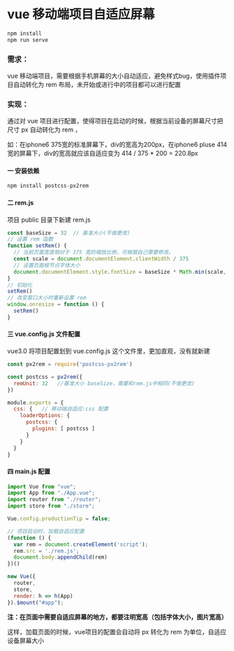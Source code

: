 # vue 移动端项目自适应屏幕

```javascript
npm install
npm run serve
```

### 需求：

vue 移动端项目，需要根据手机屏幕的大小自动适应，避免样式bug，使用插件项目自动转化为 rem 布局，未开始或进行中的项目都可以进行配置

### 实现：

通过对 vue 项目进行配置，使得项目在启动的时候，根据当前设备的屏幕尺寸把尺寸 px 自动转化为 rem ，

如：在iphone6  375宽的标准屏幕下，div的宽高为200px，在iphone6 pluse  414宽的屏幕下，div的宽高就应该自适应变为 414 / 375 * 200 = 220.8px

#### 一 安装依赖

```javascript
npm install postcss-px2rem
```

#### 二 rem.js

项目 public 目录下新建 rem.js

```javascript
const baseSize = 32  // 基准大小(不做更改)
// 设置 rem 函数
function setRem() {
  // 当前页面宽度相对于 375 宽的缩放比例，可根据自己需要修改。
  const scale = document.documentElement.clientWidth / 375
  // 设置页面根节点字体大小
  document.documentElement.style.fontSize = baseSize * Math.min(scale, 2) + 'px'
}
// 初始化
setRem()
// 改变窗口大小时重新设置 rem
window.onresize = function () {
  setRem()
}
```

#### 三 vue.config.js 文件配置

vue3.0 将项目配置划到 vue.config.js 这个文件里，更加直观，没有就新建

```javascript
const px2rem = require('postcss-px2rem')

const postcss = px2rem({
  remUnit: 32   //基准大小 baseSize，需要和rem.js中相同(不做更改)
})

module.exports = {
  css: {   // 移动端自适应:css 配置
    loaderOptions: {
      postcss: {
        plugins: [ postcss ]
      }
    }
  }
}
```

#### 四 main.js 配置

```javascript
import Vue from "vue";
import App from "./App.vue";
import router from "./router";
import store from "./store";

Vue.config.productionTip = false;

// 项目启动时，加载自适应配置
(function () {
  var rem = document.createElement('script');
  rem.src = './rem.js';
  document.body.appendChild(rem)
})()

new Vue({
  router,
  store,
  render: h => h(App)
}).$mount("#app");

```

**注：在页面中需要自适应屏幕的地方，都要注明宽高（包括字体大小，图片宽高）**

这样，加载页面的时候，vue项目的配置会自动将 px 转化为 rem 为单位，自适应设备屏幕大小

